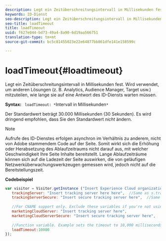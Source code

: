 ```yaml
---
description: Legt ein Zeitüberschreitungsintervall in Millisekunden fest. Wird verwendet, um anderen Lösungen (z. B. Analytics, Audience Manager, Target usw.) mitzuteilen, wie lange sie auf eine Antwort des ID-Diensts warten müssen.
keywords: ID-Dienst
seo-description: Legt ein Zeitüberschreitungsintervall in Millisekunden fest. Wird verwendet, um anderen Lösungen (z. B. Analytics, Audience Manager, Target usw.) mitzuteilen, wie lange sie auf eine Antwort des ID-Diensts warten müssen.
seo-title: loadTimeout
title: loadTimeout
uuid: f627e044-bd73-49a4-8a90-6d19aa566751
translation-type: tm+mt
source-git-commit: bc5c81455023e22e64877bb861dfe141e158599c

---
```



# loadTimeout{#loadtimeout}

Legt ein Zeitüberschreitungsintervall in Millisekunden fest. Wird verwendet, um anderen Lösungen (z. B. Analytics, Audience Manager, Target usw.) mitzuteilen, wie lange sie auf eine Antwort des ID-Diensts warten müssen.

**Syntax:** ` loadTimeout: *`Intervall in Millisekunden`*`

Der Standardwert beträgt 30.000 Millisekunden (30 Sekunden). Es wird dringend empfohlen, dass Sie den Standardwert *nicht* ändern.

>[!NOTE]
>
>Aufrufe des ID-Dienstes erfolgen asynchron im Verhältnis zu anderem, nicht von Adobe stammendem Code auf der Seite. Somit wirkt sich die Erhöhung oder Herabsetzung des Ablaufzeitraums nicht darauf aus, mit welcher Geschwindigkeit Ihre Seite Inhalte bereitstellt. Lange Ablaufzeiträume können sich auf die Ladezeit der Seite auswirken, die von geläufigen Netzwerküberwachungswerkzeugen gemessen wird, jedoch nicht auf die Bereitstellungszeit.

**Codebeispiel**

```js
var visitor = Visitor.getInstance ("Insert Experience Cloud organization ID here",{ 
   trackingServer: "Insert tracking server here here",  //Same as s.trackingServer 
   trackingServerSecure: "Insert secure tracking server here",  //Same as s.trackingServerSecure 
 
   //For CNAME support only. Exclude these variables if you're not using CNAME 
   marketingCloudServer: "Insert tracking server here", 
   marketingCloudServerSecure: "Insert secure tracking server here", 
 
   //Function variable. Example sets the timeout to 10,000 milliseconds (10 seconds). 
   loadTimeout:10000 
});
```

